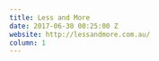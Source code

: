 ```yaml
---
title: Less and More
date: 2017-06-30 00:25:00 Z
website: http://lessandmore.com.au/
column: 1
---
```


